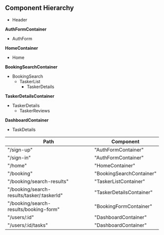 ## Component Hierarchy

- Header

**AuthFormContainer**
 - AuthForm

**HomeContainer**
 - Home

**BookingSearchContainer**
- BookingSearch
  * TaskerList
    * TaskerDetails

**TaskerDetailsContainer**
- TaskerDetails
  * TaskerReviews

**DashboardContainer**
- TaskDetails


|Path   | Component   |
|-------|-------------|
| "/sign-up" | "AuthFormContainer" |
| "/sign-in" | "AuthFormContainer" |
| "/home" | "HomeContainer" |
| "/booking" | "BookingSearchContainer" |
| "/booking/search-results" | "TaskerListContainer" |
| "/booking/search-results/tasker/:taskerId" | "TaskerDetailsContainer" |
| "/booking/search-results/booking-form" | "BookingFormContainer" |
| "/users/:id" | "DashboardContainer" |
| "/users/:id/tasks" | "DashboardContainer" |
